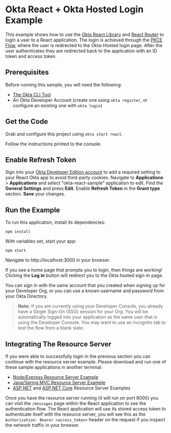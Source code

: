 # Okta React + Okta Hosted Login Example

This example shows how to use the [Okta React Library][] and [React Router](https://github.com/ReactTraining/react-router) to login a user to a React application.  The login is achieved through the [PKCE Flow][], where the user is redirected to the Okta-Hosted login page.  After the user authenticates they are redirected back to the application with an ID token and access token.

## Prerequisites

Before running this sample, you will need the following:

* [The Okta CLI Tool](https://github.com/okta/okta-cli#installation)
* An Okta Developer Account (create one using `okta register`, or configure an existing one with `okta login`)

## Get the Code

Grab and configure this project using `okta start react`.

Follow the instructions printed to the console.

## Enable Refresh Token

Sign into your [Okta Developer Edition account](https://developer.okta.com/login/) to add a required setting to your React Okta app to avoid third-party cookies. Navigate to **Applications** > **Applications** and select "okta-react-sample" application to edit. Find the **General Settings** and press **Edit**. Enable **Refresh Token** in the **Grant type** section. **Save** your changes.

## Run the Example

To run this application, install its dependencies:

```
npm install
```

With variables set, start your app:

```
npm start
```

Navigate to http://localhost:3000 in your browser.

If you see a home page that prompts you to login, then things are working!  Clicking the **Log in** button will redirect you to the Okta hosted sign-in page.

You can sign in with the same account that you created when signing up for your Developer Org, or you can use a known username and password from your Okta Directory.

> **Note:** If you are currently using your Developer Console, you already have a Single Sign-On (SSO) session for your Org.  You will be automatically logged into your application as the same user that is using the Developer Console.  You may want to use an incognito tab to test the flow from a blank slate.

## Integrating The Resource Server

If you were able to successfully login in the previous section you can continue with the resource server example. Please download and run one of these sample applications in another terminal:

* [Node/Express Resource Server Example](https://github.com/okta/samples-nodejs-express-4/tree/master/resource-server)
* [Java/Spring MVC Resource Server Example](https://github.com/okta/samples-java-spring/tree/master/resource-server)
* [ASP.NET](https://github.com/okta/samples-aspnet/tree/master/resource-server) and [ASP.NET Core](https://github.com/okta/samples-aspnetcore/tree/master/samples-aspnetcore-3x/resource-server) Resource Server Examples

Once you have the resource server running (it will run on port 8000) you can visit the `/messages` page within the React application to see the authentication flow. The React application will use its stored access token to authenticate itself with the resource server, you will see this as the `Authorization: Bearer <access_token>` header on the request if you inspect the network traffic in your browser.

[Okta React Library]: https://github.com/okta/okta-react
[OIDC SPA Setup Instructions]: https://developer.okta.com/docs/guides/sign-into-spa/react/before-you-begin
[PKCE Flow]: https://developer.okta.com/docs/guides/implement-auth-code-pkce
[Okta Sign In Widget]: https://github.com/okta/okta-signin-widget
